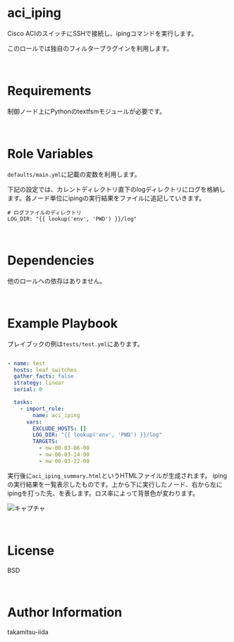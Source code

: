 # aci_iping

Cisco ACIのスイッチにSSHで接続し、ipingコマンドを実行します。

このロールでは独自のフィルタープラグインを利用します。

<br>

# Requirements

制御ノード上にPythonのtextfsmモジュールが必要です。

<br>

# Role Variables

`defaults/main.yml`に記載の変数を利用します。

下記の設定では、カレントディレクトリ直下のlogディレクトリにログを格納します。各ノード単位にipingの実行結果をファイルに追記していきます。

```
# ログファイルのディレクトリ
LOG_DIR: "{{ lookup('env', 'PWD') }}/log"
```

<br>

# Dependencies

他のロールへの依存はありません。

<br>

# Example Playbook

プレイブックの例は`tests/test.yml`にあります。

```yml

- name: test
  hosts: leaf_switches
  gather_facts: false
  strategy: linear
  serial: 0

  tasks:
    - import_role:
        name: aci_iping
      vars:
        EXCLUDE_HOSTS: []
        LOG_DIR: "{{ lookup('env', 'PWD') }}/log"
        TARGETS:
          - nw-00-03-06-00
          - nw-00-03-14-00
          - nw-00-03-22-00
```

実行後に`aci_iping_summary.html`というHTMLファイルが生成されます。
ipingの実行結果を一覧表示したものです。上から下に実行したノード、右から左にipingを打った先、を表します。ロス率によって背景色が変わります。

![キャプチャ](https://user-images.githubusercontent.com/21165341/125151152-0ae86d00-e180-11eb-8c19-77562c1780f5.PNG)

<br>

# License

BSD

<br>

# Author Information

takamitsu-iida